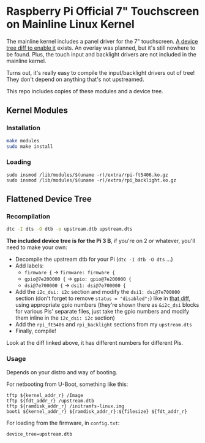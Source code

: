 # Raspberry Pi Official 7" Touchscreen on Mainline Linux Kernel

The mainline kernel includes a panel driver for the 7" touchscreen.
[A device tree diff to enable it](https://lists.freedesktop.org/archives/dri-devel/2017-June/144443.html) exists.
An overlay was planned, but it's still nowhere to be found.
Plus, the touch input and backlight drivers are not included in the mainline kernel.

Turns out, it's really easy to compile the input/backlight drivers out of tree!
They don't depend on anything that's not upstreamed.

This repo includes copies of these modules and a device tree.

## Kernel Modules

### Installation

```bash
make modules
sudo make install
```

### Loading

```
sudo insmod /lib/modules/$(uname -r)/extra/rpi-ft5406.ko.gz
sudo insmod /lib/modules/$(uname -r)/extra/rpi_backlight.ko.gz
```

## Flattened Device Tree

### Recompilation

```bash
dtc -I dts -O dtb -o upstream.dtb upstream.dts
```

**The included device tree is for the Pi 3 B**, if you're on 2 or whatever, you'll need to make your own:

- Decompile the upstream dtb for your Pi (`dtc -I dtb -O dts` ...)
- Add labels:
  - `firmware {` -> `firmware: firmware {`
  - `gpio@7e200000 {` -> `gpio: gpio@7e200000 {`
  - `dsi@7e700000 {` -> `dsi1: dsi@7e700000 {`
- Add the `i2c_dsi: i2c` section and modify the `dsi1: dsi@7e700000` section (don't forget to remove `status = "disabled";`) like in [that diff](https://lists.freedesktop.org/archives/dri-devel/2017-June/144443.html), using appropriate gpio numbers (they're shown there as `&i2c_dsi` blocks for various Pis' separate files, just take the gpio numbers and modify them inline in the `i2c_dsi: i2c` section)
- Add the `rpi_ft5406` and `rpi_backlight` sections from my `upstream.dts`
- Finally, compile!

Look at the diff linked above, it has different numbers for different Pis.

### Usage

Depends on your distro and way of booting.

For netbooting from U-Boot, something like this:

```
tftp ${kernel_addr_r} /Image
tftp ${fdt_addr_r} /upstream.dtb
tftp ${ramdisk_addr_r} /initramfs-linux.img
booti ${kernel_addr_r} ${ramdisk_addr_r}:${filesize} ${fdt_addr_r}
```

For loading from the firmware, in `config.txt`:

```
device_tree=upstream.dtb
```
